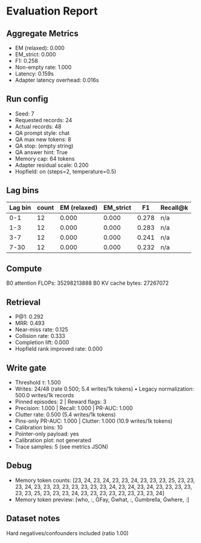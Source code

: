 # Evaluation Report

## Aggregate Metrics

- EM (relaxed): 0.000
- EM_strict: 0.000
- F1: 0.258
- Non-empty rate: 1.000
- Latency: 0.159s
- Adapter latency overhead: 0.016s

## Run config
- Seed: 7
- Requested records: 24
- Actual records: 48
- QA prompt style: chat
- QA max new tokens: 8
- QA stop: (empty string)
- QA answer hint: True
- Memory cap: 64 tokens
- Adapter residual scale: 0.200
- Hopfield: on (steps=2, temperature=0.5)

## Lag bins
| Lag bin | count | EM (relaxed) | EM_strict | F1 | Recall@k |
| ------- | ----- | ------------- | --------- | --- | -------- |
| 0-1 | 12 | 0.000 | 0.000 | 0.278 | n/a |
| 1-3 | 12 | 0.000 | 0.000 | 0.283 | n/a |
| 3-7 | 12 | 0.000 | 0.000 | 0.241 | n/a |
| 7-30 | 12 | 0.000 | 0.000 | 0.232 | n/a |

## Compute
B0 attention FLOPs: 35298213888
B0 KV cache bytes: 27267072

## Retrieval
- P@1: 0.292
- MRR: 0.493
- Near-miss rate: 0.125
- Collision rate: 0.333
- Completion lift: 0.000
- Hopfield rank improved rate: 0.000

## Write gate
- Threshold τ: 1.500
- Writes: 24/48 (rate 0.500; 5.4 writes/1k tokens)
  • Legacy normalization: 500.0 writes/1k records
- Pinned episodes: 2 | Reward flags: 3
- Precision: 1.000 | Recall: 1.000 | PR-AUC: 1.000
- Clutter rate: 0.500 (5.4 writes/1k tokens)
- Pins-only PR-AUC: 1.000 | Clutter: 1.000 (10.9 writes/1k tokens)
- Calibration bins: 10
- Pointer-only payload: yes
- Calibration plot: not generated
- Trace samples: 5 (see metrics JSON)

## Debug
- Memory token counts: [23, 24, 23, 24, 23, 23, 24, 23, 23, 23, 25, 23, 23, 23, 24, 23, 23, 23, 23, 23, 23, 23, 23, 24, 23, 24, 23, 24, 23, 23, 23, 23, 23, 23, 25, 23, 23, 23, 24, 23, 23, 23, 23, 23, 23, 23, 23, 24]
- Memory token preview: [who, :, ĠFay, Ġwhat, :, Ġumbrella, Ġwhere, :]

## Dataset notes
Hard negatives/confounders included (ratio 1.00)
